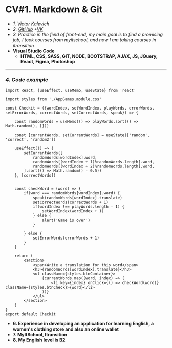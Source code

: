 # CV#1. Markdown & Git
* *1. Victor Kalevich*
* *2. [GitHub](https://github.com/AlmazerX)
  +[VK](https://vk.com/zipermax)*
* *3. Practice in the field of front-end, my main goal is to find a promising job, I took courses from myitschool, and now I am taking courses in itransition*
* **Visual Studio Code**
  + **HTML, CSS, SASS, GIT, NODE, BOOTSTRAP, AJAX, JS, JQuery, React, Figma, Photoshop**
***
### *4. Code example*
```
import React, {useEffect, useMemo, useState} from 'react'

import styles from './AppGames.module.css'

const Checkit = ({wordIndex, setWordIndex, playWords, errorWords, setErrorWords, correctWords, setCorrectWords, speak}) => {

    const randomWords = useMemo(() => playWords.sort(() => Math.random(), []))
    
    const [currentWords, setCurrentWords] = useState(['random', 'correct', 'random2'])
    
    useEffect(() => {
        setCurrentWords([
            randomWords[wordIndex].word,
            randomWords[(wordIndex + 1)%randomWords.length].word,
            randomWords[(wordIndex + 2)%randomWords.length].word,
        ].sort(() => Math.random() - 0.5))
    }, [correctWords])
    
    
    const checkWord = (word) => {
        if(word === randomWords[wordIndex].word) {
            speak(randomWords[wordIndex].translate)
            setCorrectWords(correctWords + 1)
            if(wordIndex !== playWords.length - 1) {
                setWordIndex(wordIndex + 1)
            } else {
                alert('Game is over')
            }

        } else {
            setErrorWords(errorWords + 1)
        }
    }

    return (
        <section>
            <span>Write a translation for this word</span>
            <h3>{randomWords[wordIndex].translate}</h3>
            <ul className={styles.btnContainer}>
                {currentWords.map((word, index) => (
                    <li key={index} onClick={() => checkWord(word)} className={styles.btnCheck}>{word}</li>
                ))}
            </ul>
        </section>
    )
}
export default Checkit
```
* **6. Experience in developing an application for learning English, a women's clothing store and also an online wallet**
* **7. MyItSchool, Itransition**
* **8. My English level is B2**
